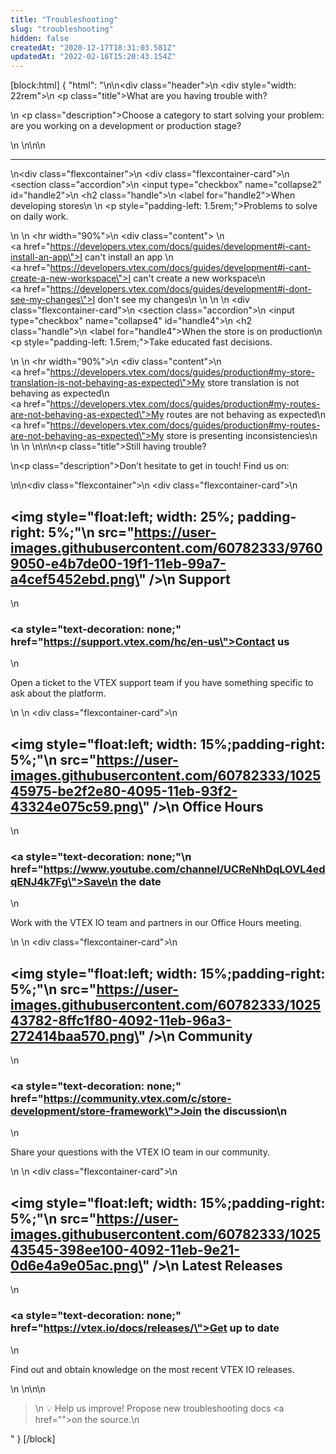 ```yaml
---
title: "Troubleshooting"
slug: "troubleshooting"
hidden: false
createdAt: "2020-12-17T18:31:03.581Z"
updatedAt: "2022-02-16T15:20:43.154Z"
---
```

[block:html]
{
  "html": "<style>\n  .title {\n    font-size: 30px;\n    text-align: left;\n    font-weight: 600\n  }\n\t.description{\n    text-align:left;\n    font-size: 18px;\n    line-height: 1.2;\n  }\n  .header {\n    padding-top: 3rem;\n    padding-bottom: 2rem;\n    height: 23rem;\n    background-image: url(https://user-images.githubusercontent.com/60782333/102536561-8a014100-4088-11eb-8f5b-bc51b6e3bb67.png);\n    background-size: 61%;\n    background-position: right bottom;\n    background-repeat: no-repeat\n  }\n\n  .flexcontainer {\n    display: flex;\n    flex-wrap: wrap;\n    padding-top: 1rem;\n    padding-bottom: 2rem;\n    justify-content: space-around\n  }\n\n  .flexcontainer-card {\n    display: flex;\n    flex-direction: column;\n    justify-content: space-between;\n    align-items: flex-start;\n    width: 22rem;\n    margin: .5rem;\n    line-height: 1.8\n  }\n\n  .accordion>input[type=checkbox] {\n    position: absolute;\n    left: -100vw\n  }\n\n  .accordion .content {\n    overflow-y: hidden;\n    height: 0;\n    transition: height .3s ease\n  }\n\n  .accordion>input[type=checkbox]:checked~.content {\n    height: auto;\n    overflow: visible\n  }\n\n  .accordion label {\n    display: block;\n    padding: 1.5rem\n  }\n\n  .accordion {\n    margin-bottom: 1em;\n    width: 400px\n  }\n\n  .accordion>input[type=checkbox]:checked~.content {\n    padding: 1.5rem;\n    border: 1px solid #fff;\n    border-top: 0\n  }\n\n  .accordion .handle {\n    margin: 0;\n    font-size: 1.125em;\n    line-height: 1.2em\n  }\n\n  .accordion label {\n    color: #142032;\n    cursor: pointer;\n    font-weight: 800;\n    font-size: 18px\n  }\n\n  .accordion .handle label:before {\n    font-family: fontawesome;\n    content: \"\\f054\";\n    display: inline-block;\n    margin-right: 10px;\n    font-size: 18px;\n    line-height: 1.556em;\n    vertical-align: baseline;\n    float: right;\n    padding-right: 1.5rem\n  }\n\n  .accordion>input[type=checkbox]:checked~.handle label:before {\n    content: \"\\f078\"\n  }\n</style>\n\n<div class=\"header\">\n  <div style=\"width: 22rem\">\n    <p class=\"title\">What are you having trouble with?</p>\n    <p class=\"description\">Choose a category to start solving your problem: are you working on a development or production stage?</p>\n  </div>\n</div>\n\n<hr />\n<div class=\"flexcontainer\">\n  <div class=\"flexcontainer-card\">\n    <section class=\"accordion\">\n      <input type=\"checkbox\" name=\"collapse2\" id=\"handle2\">\n      <h2 class=\"handle\">\n        <label for=\"handle2\">When developing stores\n        </label>\n        <p style=\"padding-left: 1.5rem;\">Problems to solve on daily work.</p>\n      </h2>\n      <hr width=\"90%\">\n      <div class=\"content\">       \n        <br><a href=\"https://developers.vtex.com/docs/guides/development#i-cant-install-an-app\">I can't install an app</a>        \n        <br><a href=\"https://developers.vtex.com/docs/guides/development#i-cant-create-a-new-workspace\">I can't create a new workspace</a>\n        <br><a href=\"https://developers.vtex.com/docs/guides/development#i-dont-see-my-changes\">I don't see my changes</a>\n      </div>\n    </section>\n  </div>\n  <div class=\"flexcontainer-card\">\n    <section class=\"accordion\">\n      <input type=\"checkbox\" name=\"collapse4\" id=\"handle4\">\n      <h2 class=\"handle\">\n        <label for=\"handle4\">When the store is on production</label>\n        <p style=\"padding-left: 1.5rem;\">Take educated fast decisions.</p>\n      </h2>\n      <hr width=\"90%\">\n      <div class=\"content\">\n          <br><a href=\"https://developers.vtex.com/docs/guides/production#my-store-translation-is-not-behaving-as-expected\">My store translation is not behaving as expected</a>\n          <br><a href=\"https://developers.vtex.com/docs/guides/production#my-routes-are-not-behaving-as-expected\">My routes are not behaving as expected</a>\n        <br><a href=\"https://developers.vtex.com/docs/guides/production#my-routes-are-not-behaving-as-expected\">My store is presenting inconsistencies</a>\n      </div>\n    </section>\n  </div>\n</div>\n\n<p class=\"title\">Still having trouble?</span></p>\n<p class=\"description\">Don’t hesitate to get in touch! Find us on:</p>\n\n<div class=\"flexcontainer\">\n  <div class=\"flexcontainer-card\">\n    <h2><img style=\"float:left; width: 25%; padding-right: 5%;\"\n        src=\"https://user-images.githubusercontent.com/60782333/97609050-e4b7de00-19f1-11eb-99a7-a4cef5452ebd.png\" />\n      Support</h2>\n    <h3><a style=\"text-decoration: none;\" href=\"https://support.vtex.com/hc/en-us\">Contact us</a></h3>\n    <p>Open a ticket to the VTEX support team if you have something specific to ask about the platform.</p>\n  </div>\n  <div class=\"flexcontainer-card\">\n    <h2><img style=\"float:left; width: 15%;padding-right: 5%;\"\n        src=\"https://user-images.githubusercontent.com/60782333/102545975-be2f2e80-4095-11eb-93f2-43324e075c59.png\" />\n      Office Hours</h2>\n    <h3><a style=\"text-decoration: none;\"\n        href=\"https://www.youtube.com/channel/UCReNhDqLOVL4edqENJ4k7Fg\">Save\n        the date</a></h3>\n    <p>Work with the VTEX IO team and partners in our Office Hours meeting.</p>\n  </div>\n  <div class=\"flexcontainer-card\">\n    <h2><img style=\"float:left; width: 15%;padding-right: 5%;\"\n        src=\"https://user-images.githubusercontent.com/60782333/102543782-8ffc1f80-4092-11eb-96a3-272414baa570.png\" />\n      Community</h2>\n    <h3><a style=\"text-decoration: none;\" href=\"https://community.vtex.com/c/store-development/store-framework\">Join the discussion</a>\n    </h3>\n    <p>Share your questions with the VTEX IO team in our community.</p>\n  </div>\n  <div class=\"flexcontainer-card\">\n    <h2><img style=\"float:left; width: 15%;padding-right: 5%;\"\n        src=\"https://user-images.githubusercontent.com/60782333/102543545-398ee100-4092-11eb-9e21-0d6e4a9e05ac.png\" />\n      Latest Releases</h2>\n    <h3><a style=\"text-decoration: none;\" href=\"https://vtex.io/docs/releases/\">Get up to date</a></h3>\n    <p> Find out and obtain knowledge on the most recent VTEX IO releases.</p>\n  </div>\n</div>\n\n<blockquote>\n  💡 Help us improve! Propose new troubleshooting docs <a href=\"\">on the source.</a>\n</blockquote>"
}
[/block]